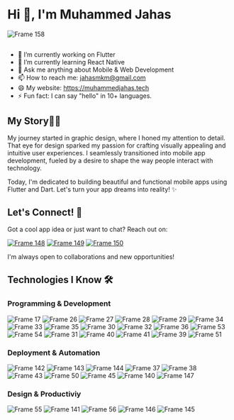 <h1 align="left">Hi 👋, I'm Muhammed Jahas</h1>

![Frame 158](https://github.com/muhammed-jahas/muhammed-jahas/assets/111055088/a3a8de5a-8842-4523-a7a0-1ce73f8e8ca1)


##
- 🔭 I’m currently working on Flutter
- 🌱 I’m currently learning React Native
- 💬 Ask me anything about Mobile & Web Development
- 📫 How to reach me: jahasmkm@gmail.com
- 😄 My website: https://muhammedjahas.tech
- ⚡ Fun fact: I can say "hello" in 10+ languages.


## My Story👨‍💻

My journey started in graphic design, where I honed my attention to detail. That eye for design sparked my passion for crafting visually appealing and intuitive user experiences. I seamlessly transitioned into mobile app development, fueled by a desire to shape the way people interact with technology.

Today, I'm dedicated to building beautiful and functional mobile apps using Flutter and Dart. Let's turn your app dreams into reality! ✨

## Let's Connect! 🤝

Got a cool app idea or just want to chat? Reach out on: 

[![Frame 148](https://github.com/muhammed-jahas/muhammed-jahas/assets/111055088/18671c27-820c-4732-9f87-b0e02f89f40a.svg)](https://www.linkedin.com/in/muhammed-jahas/)
[![Frame 149](https://github.com/muhammed-jahas/muhammed-jahas/assets/111055088/7c7f063b-129a-4b14-be74-dd98f080c4b1.svg)](https://muhammedjahas.tech/)
[![Frame 150](https://github.com/muhammed-jahas/muhammed-jahas/assets/111055088/467635b0-14f4-44ca-86a4-65f9a7d569a6.svg)](mailto:jahasmkm@gmail.com)



I'm always open to collaborations and new opportunities!


## Technologies I Know 🛠️

### Programming & Development

![Frame 17](https://github.com/muhammed-jahas/muhammed-jahas/assets/111055088/f2168935-2e08-437d-bb19-f730ffda4595)
![Frame 26](https://github.com/muhammed-jahas/muhammed-jahas/assets/111055088/a0bbc475-e641-4834-ae47-a620768c8a80)
![Frame 27](https://github.com/muhammed-jahas/muhammed-jahas/assets/111055088/4589baf6-d0ec-43f1-8ec6-8f43e4b2903e)
![Frame 28](https://github.com/muhammed-jahas/muhammed-jahas/assets/111055088/7451a520-fbfa-474e-862f-37da5c5dbf66)
![Frame 29](https://github.com/muhammed-jahas/muhammed-jahas/assets/111055088/0f5e41b2-d7d2-4181-b1c3-8dc37a9daef5)
![Frame 34](https://github.com/muhammed-jahas/muhammed-jahas/assets/111055088/4f3e3c92-d87d-410f-8644-6819e40b6a08)
![Frame 33](https://github.com/muhammed-jahas/muhammed-jahas/assets/111055088/08928593-be2a-47a9-8cc4-e5c692c54731)
![Frame 35](https://github.com/muhammed-jahas/muhammed-jahas/assets/111055088/c655381d-dc7d-4561-8fce-88919d9e63e1)
![Frame 30](https://github.com/muhammed-jahas/muhammed-jahas/assets/111055088/8a1e3ca6-f677-43e2-94b5-a1e67810e34f)
![Frame 32](https://github.com/muhammed-jahas/muhammed-jahas/assets/111055088/34f02c6a-039b-4813-ae12-56568fbf220d)
![Frame 36](https://github.com/muhammed-jahas/muhammed-jahas/assets/111055088/4eeba5b7-fb53-47c3-8188-33ca5d15a184)
![Frame 53](https://github.com/muhammed-jahas/muhammed-jahas/assets/111055088/412f8a80-6fd2-482f-a4b0-55c51ce94dad)
![Frame 54](https://github.com/muhammed-jahas/muhammed-jahas/assets/111055088/58bbdd82-eb91-49ed-95be-f36b32900c87)
![Frame 31](https://github.com/muhammed-jahas/muhammed-jahas/assets/111055088/338d0524-b797-463f-a835-e3077005de90)
![Frame 40](https://github.com/muhammed-jahas/muhammed-jahas/assets/111055088/b59689b4-8966-4b8b-84e0-dc6a858d92c0)
![Frame 41](https://github.com/muhammed-jahas/muhammed-jahas/assets/111055088/a04abb23-3410-4f65-85b3-15de293ff68a)
![Frame 39](https://github.com/muhammed-jahas/muhammed-jahas/assets/111055088/7166c5ca-03da-40ad-828a-cce02bc679f9)
![Frame 51](https://github.com/muhammed-jahas/muhammed-jahas/assets/111055088/9a9a4afd-ca20-4330-b680-7c8f24471d3a)

### Deployment & Automation

![Frame 142](https://github.com/muhammed-jahas/muhammed-jahas/assets/111055088/a12094da-1c53-4141-a7b7-7ede56d8eb52)
![Frame 143](https://github.com/muhammed-jahas/muhammed-jahas/assets/111055088/73fa4f89-2cf2-4a7e-bf91-4e4ac955ff5f)
![Frame 144](https://github.com/muhammed-jahas/muhammed-jahas/assets/111055088/7ec71722-8276-4fa3-baa6-6691dff3131e)
![Frame 37](https://github.com/muhammed-jahas/muhammed-jahas/assets/111055088/83e0bde3-1a4c-4d91-8c79-99cda0a6c0f7)
![Frame 38](https://github.com/muhammed-jahas/muhammed-jahas/assets/111055088/31989d08-8b9c-47b5-bc91-bb60a2674d4c)
![Frame 43](https://github.com/muhammed-jahas/muhammed-jahas/assets/111055088/f33ab973-4be8-4686-ba3f-3a9f6da96881)
![Frame 50](https://github.com/muhammed-jahas/muhammed-jahas/assets/111055088/641568f4-ac5e-440a-aff7-b62148a46fad)
![Frame 45](https://github.com/muhammed-jahas/muhammed-jahas/assets/111055088/ac9bf982-85c1-413c-adef-af72ff91bdaf)
![Frame 140](https://github.com/muhammed-jahas/muhammed-jahas/assets/111055088/9b4cb228-c1ad-4540-a889-a9e2b83fa43f)
![Frame 147](https://github.com/muhammed-jahas/muhammed-jahas/assets/111055088/3379d3ec-a82d-46f1-992f-dc7d9f221ac3)

### Design & Productiviy

![Frame 55](https://github.com/muhammed-jahas/muhammed-jahas/assets/111055088/8e5f54a3-2ca3-4c99-bf5e-601faf9422c1)
![Frame 141](https://github.com/muhammed-jahas/muhammed-jahas/assets/111055088/be09682b-4532-4d84-b737-55bac20e2421)
![Frame 56](https://github.com/muhammed-jahas/muhammed-jahas/assets/111055088/ec1f6540-9c22-4e9a-bdef-9e934127049a)
![Frame 146](https://github.com/muhammed-jahas/muhammed-jahas/assets/111055088/4664a029-d52e-4c33-b52b-d5f9bf6feb9f)
![Frame 145](https://github.com/muhammed-jahas/muhammed-jahas/assets/111055088/46cbbf6a-6206-400a-9cde-df020f4c4230)




